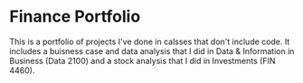 # Finance Portfolio
This is a portfolio of projects I've done in calsses that don't include code. It includes a buisness case and data analysis that I did in Data & Information in Business (Data 2100) and a stock analysis that I did in Investments (FIN 4460).
